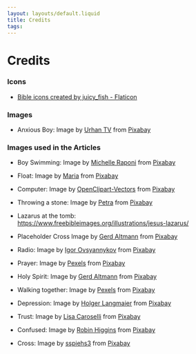 ```yaml
---
layout: layouts/default.liquid
title: Credits
tags: 
---
```


# Credits

### Icons
- <a href="https://www.flaticon.com/free-icons/bible" title="bible icons">Bible icons created by juicy_fish - Flaticon</a>

### Images
- Anxious Boy: Image by <a href="https://pixabay.com/users/17959117-17959117/?utm_source=link-attribution&amp;utm_medium=referral&amp;utm_campaign=image&amp;utm_content=6204400">Urhan TV</a> from <a href="https://pixabay.com//?utm_source=link-attribution&amp;utm_medium=referral&amp;utm_campaign=image&amp;utm_content=6204400">Pixabay</a>


### Images used in the Articles
- Boy Swimming: Image by <a href="https://pixabay.com/users/michelle_maria-165491/?utm_source=link-attribution&amp;utm_medium=referral&amp;utm_campaign=image&amp;utm_content=921623">Michelle Raponi</a> from <a href="https://pixabay.com//?utm_source=link-attribution&amp;utm_medium=referral&amp;utm_campaign=image&amp;utm_content=921623">Pixabay</a>

- Float: Image by <a href="https://pixabay.com/users/mariakray-23567841/?utm_source=link-attribution&amp;utm_medium=referral&amp;utm_campaign=image&amp;utm_content=6810145">Maria</a> from <a href="https://pixabay.com//?utm_source=link-attribution&amp;utm_medium=referral&amp;utm_campaign=image&amp;utm_content=6810145">Pixabay</a>

- Computer: Image by <a href="https://pixabay.com/users/openclipart-vectors-30363/?utm_source=link-attribution&amp;utm_medium=referral&amp;utm_campaign=image&amp;utm_content=1300226">OpenClipart-Vectors</a> from <a href="https://pixabay.com//?utm_source=link-attribution&amp;utm_medium=referral&amp;utm_campaign=image&amp;utm_content=1300226">Pixabay</a>

- Throwing a stone: Image by <a href="https://pixabay.com/users/pezibear-526143/?utm_source=link-attribution&amp;utm_medium=referral&amp;utm_campaign=image&amp;utm_content=541908">Petra</a> from <a href="https://pixabay.com//?utm_source=link-attribution&amp;utm_medium=referral&amp;utm_campaign=image&amp;utm_content=541908">Pixabay</a>

- Lazarus at the tomb: <a href="https://www.freebibleimages.org/illustrations/jesus-lazarus/">https://www.freebibleimages.org/illustrations/jesus-lazarus/ </a>

- Placeholder Cross Image by <a href="https://pixabay.com/users/geralt-9301/?utm_source=link-attribution&amp;utm_medium=referral&amp;utm_campaign=image&amp;utm_content=2713356">Gerd Altmann</a> from <a href="https://pixabay.com//?utm_source=link-attribution&amp;utm_medium=referral&amp;utm_campaign=image&amp;utm_content=2713356">Pixabay</a>

- Radio: Image by <a href="https://pixabay.com/users/igorovsyannykov-6222956/?utm_source=link-attribution&amp;utm_medium=referral&amp;utm_campaign=image&amp;utm_content=2974649">Igor Ovsyannykov</a> from <a href="https://pixabay.com//?utm_source=link-attribution&amp;utm_medium=referral&amp;utm_campaign=image&amp;utm_content=2974649">Pixabay</a>

- Prayer: Image by <a href="https://pixabay.com/users/pexels-2286921/?utm_source=link-attribution&amp;utm_medium=referral&amp;utm_campaign=image&amp;utm_content=2179326">Pexels</a> from <a href="https://pixabay.com//?utm_source=link-attribution&amp;utm_medium=referral&amp;utm_campaign=image&amp;utm_content=2179326">Pixabay</a>

- Holy Spirit: Image by <a href="https://pixabay.com/users/geralt-9301/?utm_source=link-attribution&amp;utm_medium=referral&amp;utm_campaign=image&amp;utm_content=4191376">Gerd Altmann</a> from <a href="https://pixabay.com//?utm_source=link-attribution&amp;utm_medium=referral&amp;utm_campaign=image&amp;utm_content=4191376">Pixabay</a>

- Walking together: Image by <a href="https://pixabay.com/users/pexels-2286921/?utm_source=link-attribution&amp;utm_medium=referral&amp;utm_campaign=image&amp;utm_content=1867702">Pexels</a> from <a href="https://pixabay.com//?utm_source=link-attribution&amp;utm_medium=referral&amp;utm_campaign=image&amp;utm_content=1867702">Pixabay</a>

- Depression: Image by <a href="https://pixabay.com/users/holgersfotografie-47038/?utm_source=link-attribution&amp;utm_medium=referral&amp;utm_campaign=image&amp;utm_content=2734073">Holger Langmaier</a> from <a href="https://pixabay.com//?utm_source=link-attribution&amp;utm_medium=referral&amp;utm_campaign=image&amp;utm_content=2734073">Pixabay</a>

- Trust: Image by <a href="https://pixabay.com/users/lisalove2dance-2628503/?utm_source=link-attribution&amp;utm_medium=referral&amp;utm_campaign=image&amp;utm_content=1418901">Lisa Caroselli</a> from <a href="https://pixabay.com//?utm_source=link-attribution&amp;utm_medium=referral&amp;utm_campaign=image&amp;utm_content=1418901">Pixabay</a>

- Confused: Image by <a href="https://pixabay.com/users/robinhiggins-1321953/?utm_source=link-attribution&amp;utm_medium=referral&amp;utm_campaign=image&amp;utm_content=2681502">Robin Higgins</a> from <a href="https://pixabay.com//?utm_source=link-attribution&amp;utm_medium=referral&amp;utm_campaign=image&amp;utm_content=2681502">Pixabay</a>

- Cross: Image by <a href="https://pixabay.com/users/sspiehs3-3438126/?utm_source=link-attribution&amp;utm_medium=referral&amp;utm_campaign=image&amp;utm_content=1772560">sspiehs3</a> from <a href="https://pixabay.com//?utm_source=link-attribution&amp;utm_medium=referral&amp;utm_campaign=image&amp;utm_content=1772560">Pixabay</a>